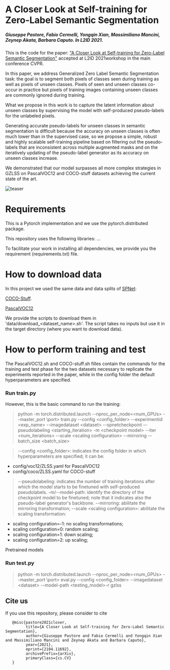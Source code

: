 # A Closer Look at Self-training for Zero-Label Semantic Segmentation
##### Giuseppe Pastore, Fabio Cermelli, Yongqin Xian, Massimiliano Mancini, Zeynep Akata, Barbara Caputo. In L2ID 2021.

This is the code for the paper: ["A Closer Look at Self-training for Zero-Label Semantic Segmentation"](https://arxiv.org/abs/2104.11692) accepted at L2ID 2021workshop in the main conference CVPR.

In this paper, we address Generalized Zero Label Semantic Segmentation task: the goal is to segment both pixels of classes seen during training as well as pixels of unseen classes. Pixels of seen and unseen classes co-occur in practice but pixels of training images containing unseen classes are commonly ignored during training.
 
What we propose in this work is to capture the latent information about unseen classes by supervising the model with self-produced pseudo-labels for the unlabeled pixels. 

Generating accurate pseudo-labels for unseen classes in semantic segmentation is difficult because the accuracy on unseen classes is often much lower than in the supervised case, so we propose a simple, robust and highly scalable self-training pipeline based on filtering out the pseudo-labels that are inconsistent across multiple augmented masks and on the iteratively updating of the pseudo-label generator as its accuracy on unseen classes increase.

We demonstrated that our model surpasses all more complex strategies in GZLSS on PascalVOC12 and COCO-stuff datasets achieving the current state of the art.

![teaser](https://raw.githubusercontent.com/giuseppepastore10/STRICT/master/teaserFig.png)

# Requirements

This is a Pytorch implementation and we use the pytorch.distributed package.

This repository uses the following libraries:
...

To facilitate your work in installing all dependencies, we provide you the requirement (requirements.txt) file.

# How to download data

In this project we used the same data and data splits of [SPNet](https://github.com/subhc/SPNet):

[COCO-Stuff](https://github.com/nightrome/cocostuff#downloads).

[PascalVOC12](http://host.robots.ox.ac.uk/pascal/VOC/voc2012/VOCtrainval_11-May-2012.tar)

We provide the scripts to download them in 'data/download_\<dataset_name\>.sh'.
The script takes no inputs but use it in the target directory (where you want to download data). 

# How to perform training and test

The PascalVOC12.sh and COCO-stuff.sh filles contain the commands for the training and test phase for the two datasets necessary to replicate the experiments reported in the paper, while in the config folder the default hyperparameters are specified.

### Run train.py
However, this is the basic command to run the training:

>python -m torch.distributed.launch --nproc_per_node=\<num_GPUs\> --master_port \port\> train.py --config \<config_folder\> --experimentid \<exp_name\> --imagedataset \<dataset\>  --spnetcheckpoint --pseudolabeling \<starting_iteration\> -m \<checkpoint model\> --iter \<num_iterations\>  --scale \<scaling configuration\> --mirroring --batch_size \<batch_size\>

>--config \<config_folder\>: indicates the config folder in which hyperparameters are specified; it can be:
- config/voc12/ZLSS.yaml for PascalVOC12
- config/coco/ZLSS.yaml for COCO-stuff
>--pseudolabeling: indicates the number of training iterations after which the model starts to be finetuned with self-produced pseudolabels.
>-m/--model-path: identify the directory of the checkpoint model to be finetuned; note that it indicates also the pseudo-label generator's backbone.
>--mirroring: abilitate the mirroring transformation;
>--scale \<scaling configuration\>: abilitate the scaling transformation: 
- scaling configuration=-1: no scaling transformations;
- scaling configuration=0: random scaling;
- scaling configuration=1: down scaling;
- scaling configuration=2: up scaling;


Pretrained models

### Run test.py

>python -m torch.distributed.launch --nproc_per_node=\<num_GPUs\> --master_port \port\> eval.py --config \<config_folder\> --imagedataset \<dataset\> --model-path \<testing_model\>-r gzlss


## Cite us
If you use this repository, please consider to cite

       @misc{pastore2021closer,
             title={A Closer Look at Self-training for Zero-Label Semantic Segmentation}, 
             author={Giuseppe Pastore and Fabio Cermelli and Yongqin Xian and Massimiliano Mancini and Zeynep Akata and Barbara Caputo},
             year={2021},
             eprint={2104.11692},
             archivePrefix={arXiv},
             primaryClass={cs.CV}
       }
